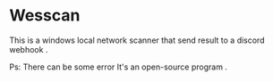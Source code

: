 # Wesscan
This is a windows local network
scanner that send result to
a discord webhook .

Ps: There can be some error
It's an open-source program .
